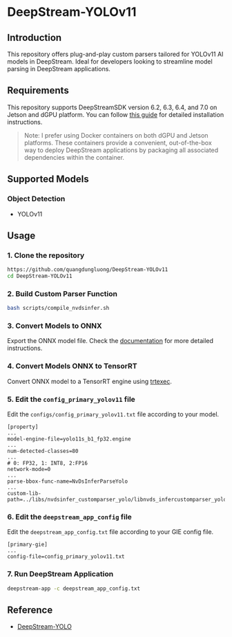 # DeepStream-YOLOv11

## Introduction
This repository offers plug-and-play custom parsers tailored for YOLOv11 AI models in DeepStream. Ideal for developers looking to streamline model parsing in DeepStream applications.

## Requirements
This repository supports DeepStreamSDK version 6.2, 6.3, 6.4, and 7.0 on Jetson and dGPU platform. You can follow [this guide](https://docs.nvidia.com/metropolis/deepstream/dev-guide/text/DS_Installation.html) for detailed installation instructions.
>Note: I prefer using Docker containers on both dGPU and Jetson platforms. These containers provide a convenient, out-of-the-box way to deploy DeepStream applications by packaging all associated dependencies within the container.

## Supported Models

### Object Detection

- YOLOv11

## Usage

### 1. Clone the repository
```bash
https://github.com/quangdungluong/DeepStream-YOLOv11
cd DeepStream-YOLOv11
```

### 2. Build Custom Parser Function
```bash
bash scripts/compile_nvdsinfer.sh
```

### 3. Convert Models to ONNX
Export the ONNX model file. Check the [documentation](./docs/) for more detailed instructions.

### 4. Convert Models ONNX to TensorRT
Convert ONNX model to a TensorRT engine using [trtexec](https://docs.nvidia.com/deeplearning/tensorrt/developer-guide/index.html#trtexec).

### 5. Edit the `config_primary_yolov11` file
Edit the `configs/config_primary_yolov11.txt` file according to your model.
```
[property]
...
model-engine-file=yolo11s_b1_fp32.engine
...
num-detected-classes=80
...
# 0: FP32, 1: INT8, 2:FP16
network-mode=0
...
parse-bbox-func-name=NvDsInferParseYolo
...
custom-lib-path=../libs/nvdsinfer_customparser_yolo/libnvds_infercustomparser_yolo.so
```

### 6. Edit the `deepstream_app_config` file
Edit the `deepstream_app_config.txt` file according to your GIE config file.
```
[primary-gie]
...
config-file=config_primary_yolov11.txt
```

### 7. Run DeepStream Application
```bash
deepstream-app -c deepstream_app_config.txt
```

## Reference

- [DeepStream-YOLO](https://github.com/marcoslucianops/DeepStream-Yolo)
